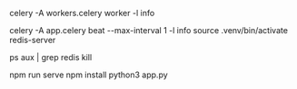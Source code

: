 celery -A workers.celery worker -l info


celery -A app.celery beat --max-interval 1 -l info
source .venv/bin/activate
redis-server

ps aux | grep redis
kill <pid>

npm run serve
npm install
python3 app.py